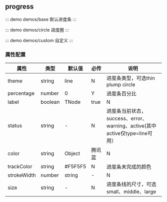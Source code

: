 ## progress 

::: demo demos/base 默认进度条
:::

::: demo demos/circle 进度圈
:::

::: demo demos/custom 自定义
:::


### 属性配置
| 属性 | 类型 | 默认值 | 必传 | 说明 |
|-----|-----|-----|-----|-----|
|theme|string|line   |N    |进度条类型，可选thin plump circle|
|percentage|number|0   |Y    |进度条百分比|
|label|boolean | TNode|true   |N    |是否显示label，为boolean时，默认percent)=>${percent}%|
|status|string| - |N    |进度条当前状态，success、error、warning、active(其中active仅type=line可用）|
|color|string | Object|腾讯蓝 |N    |进度条的颜色，object的时候是渐变色）|
|trackColor|string |#F5F5F5 |N    |进度条未完成的颜色|
|strokeWidth|number|string  |- |N    |进度条线的宽度，默认number单位px|
|size|string  |- |N    |进度条线的尺寸，可选 small、middle、large|
